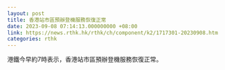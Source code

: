 ```yaml
---
layout: post
title: 香港站市區預辦登機服務恢復正常
date: 2023-09-08 07:14:13.000000000 +08:00
link: https://news.rthk.hk/rthk/ch/component/k2/1717301-20230908.htm
categories: rthk
---
```


港鐵今早約7時表示，香港站市區預辦登機服務恢復正常。
